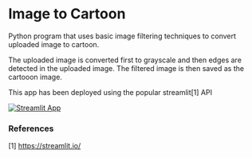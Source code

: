 # Image to Cartoon

Python program that uses basic image filtering techniques to convert uploaded image to cartoon.

The uploaded image is converted first to grayscale and then edges are detected in the uploaded image.
The filtered image is then saved as the cartooon image.

This app has been deployed using the popular streamlit[1] API

[![Streamlit App](https://static.streamlit.io/badges/streamlit_badge_black_white.svg)](https://share.streamlit.io/Adarsh-g-s/Image2Cartoon/Img2Cartoon/)

### References
[1] https://streamlit.io/